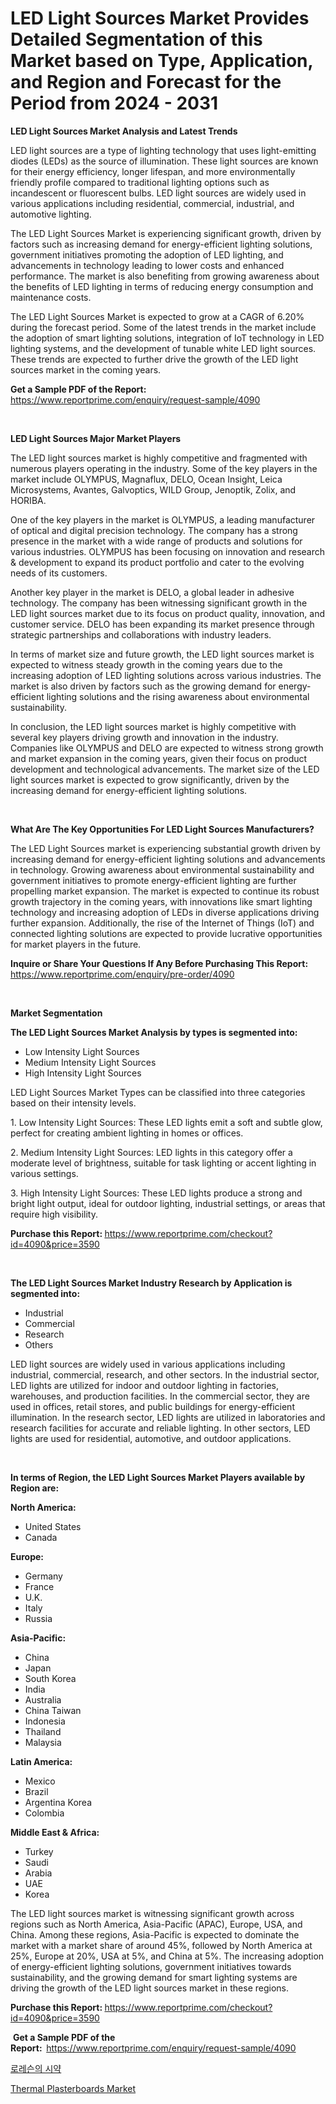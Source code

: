 <p><h1>LED Light Sources Market Provides Detailed Segmentation of this Market based on Type, Application, and Region and Forecast for the Period from 2024 - 2031</h1></p><p><strong>LED Light Sources Market Analysis and Latest Trends</strong></p>
<p><p>LED light sources are a type of lighting technology that uses light-emitting diodes (LEDs) as the source of illumination. These light sources are known for their energy efficiency, longer lifespan, and more environmentally friendly profile compared to traditional lighting options such as incandescent or fluorescent bulbs. LED light sources are widely used in various applications including residential, commercial, industrial, and automotive lighting.</p><p>The LED Light Sources Market is experiencing significant growth, driven by factors such as increasing demand for energy-efficient lighting solutions, government initiatives promoting the adoption of LED lighting, and advancements in technology leading to lower costs and enhanced performance. The market is also benefiting from growing awareness about the benefits of LED lighting in terms of reducing energy consumption and maintenance costs.</p><p>The LED Light Sources Market is expected to grow at a CAGR of 6.20% during the forecast period. Some of the latest trends in the market include the adoption of smart lighting solutions, integration of IoT technology in LED lighting systems, and the development of tunable white LED light sources. These trends are expected to further drive the growth of the LED light sources market in the coming years.</p></p>
<p><strong>Get a Sample PDF of the Report:&nbsp;</strong> <a href="https://www.reportprime.com/enquiry/request-sample/4090">https://www.reportprime.com/enquiry/request-sample/4090</a></p>
<p>&nbsp;</p>
<p><strong>LED Light Sources Major Market Players</strong></p>
<p><p>The LED light sources market is highly competitive and fragmented with numerous players operating in the industry. Some of the key players in the market include OLYMPUS, Magnaflux, DELO, Ocean Insight, Leica Microsystems, Avantes, Galvoptics, WILD Group, Jenoptik, Zolix, and HORIBA.</p><p>One of the key players in the market is OLYMPUS, a leading manufacturer of optical and digital precision technology. The company has a strong presence in the market with a wide range of products and solutions for various industries. OLYMPUS has been focusing on innovation and research & development to expand its product portfolio and cater to the evolving needs of its customers.</p><p>Another key player in the market is DELO, a global leader in adhesive technology. The company has been witnessing significant growth in the LED light sources market due to its focus on product quality, innovation, and customer service. DELO has been expanding its market presence through strategic partnerships and collaborations with industry leaders.</p><p>In terms of market size and future growth, the LED light sources market is expected to witness steady growth in the coming years due to the increasing adoption of LED lighting solutions across various industries. The market is also driven by factors such as the growing demand for energy-efficient lighting solutions and the rising awareness about environmental sustainability.</p><p>In conclusion, the LED light sources market is highly competitive with several key players driving growth and innovation in the industry. Companies like OLYMPUS and DELO are expected to witness strong growth and market expansion in the coming years, given their focus on product development and technological advancements. The market size of the LED light sources market is expected to grow significantly, driven by the increasing demand for energy-efficient lighting solutions.</p></p>
<p>&nbsp;</p>
<p><strong>What Are The Key Opportunities For LED Light Sources Manufacturers?</strong></p>
<p><p>The LED Light Sources market is experiencing substantial growth driven by increasing demand for energy-efficient lighting solutions and advancements in technology. Growing awareness about environmental sustainability and government initiatives to promote energy-efficient lighting are further propelling market expansion. The market is expected to continue its robust growth trajectory in the coming years, with innovations like smart lighting technology and increasing adoption of LEDs in diverse applications driving further expansion. Additionally, the rise of the Internet of Things (IoT) and connected lighting solutions are expected to provide lucrative opportunities for market players in the future.</p></p>
<p><strong>Inquire or Share Your Questions If Any Before Purchasing This Report:</strong> <a href="https://www.reportprime.com/enquiry/pre-order/4090">https://www.reportprime.com/enquiry/pre-order/4090</a></p>
<p>&nbsp;</p>
<p><strong>Market Segmentation</strong></p>
<p><strong>The LED Light Sources Market Analysis by types is segmented into:</strong></p>
<p><ul><li>Low Intensity Light Sources</li><li>Medium Intensity Light Sources</li><li>High Intensity Light Sources</li></ul></p>
<p><p>LED Light Sources Market Types can be classified into three categories based on their intensity levels. </p><p>1. Low Intensity Light Sources: These LED lights emit a soft and subtle glow, perfect for creating ambient lighting in homes or offices.</p><p>2. Medium Intensity Light Sources: LED lights in this category offer a moderate level of brightness, suitable for task lighting or accent lighting in various settings.</p><p>3. High Intensity Light Sources: These LED lights produce a strong and bright light output, ideal for outdoor lighting, industrial settings, or areas that require high visibility.</p></p>
<p><strong>Purchase this Report:&nbsp;</strong><a href="https://www.reportprime.com/checkout?id=4090&price=3590">https://www.reportprime.com/checkout?id=4090&price=3590</a></p>
<p>&nbsp;</p>
<p><strong>The LED Light Sources Market Industry Research by Application is segmented into:</strong></p>
<p><ul><li>Industrial</li><li>Commercial</li><li>Research</li><li>Others</li></ul></p>
<p><p>LED light sources are widely used in various applications including industrial, commercial, research, and other sectors. In the industrial sector, LED lights are utilized for indoor and outdoor lighting in factories, warehouses, and production facilities. In the commercial sector, they are used in offices, retail stores, and public buildings for energy-efficient illumination. In the research sector, LED lights are utilized in laboratories and research facilities for accurate and reliable lighting. In other sectors, LED lights are used for residential, automotive, and outdoor applications.</p></p>
<p>&nbsp;</p>
<p><strong>In terms of Region, the LED Light Sources Market Players available by Region are:</strong></p>
<p>
    <p> <strong> North America: </strong>
        <ul>
            <li>United States</li>
            <li>Canada</li>
        </ul>
        </p> 
    <p> <strong> Europe: </strong>
        <ul>
            <li>Germany</li>
            <li>France</li>
            <li>U.K.</li>
            <li>Italy</li>
            <li>Russia</li>
        </ul>
        </p> 
    <p> <strong> Asia-Pacific: </strong>
        <ul>
            <li>China</li>
            <li>Japan</li>
            <li>South Korea</li>
            <li>India</li>
            <li>Australia</li>
            <li>China Taiwan</li>
            <li>Indonesia</li>
            <li>Thailand</li>
            <li>Malaysia</li>
        </ul>
        </p> 
    <p> <strong> Latin America: </strong>
        <ul>
            <li>Mexico</li>
            <li>Brazil</li>
            <li>Argentina Korea</li>
            <li>Colombia</li>
        </ul>
        </p> 
    <p> <strong> Middle East & Africa: </strong>
        <ul>
            <li>Turkey</li>
            <li>Saudi</li>
            <li>Arabia</li>
            <li>UAE</li>
            <li>Korea</li>
        </ul>
    </p>
    </p>
<p><p>The LED light sources market is witnessing significant growth across regions such as North America, Asia-Pacific (APAC), Europe, USA, and China. Among these regions, Asia-Pacific is expected to dominate the market with a market share of around 45%, followed by North America at 25%, Europe at 20%, USA at 5%, and China at 5%. The increasing adoption of energy-efficient lighting solutions, government initiatives towards sustainability, and the growing demand for smart lighting systems are driving the growth of the LED light sources market in these regions.</p></p>
<p><strong>Purchase this Report: </strong><a href="https://www.reportprime.com/checkout?id=4090&price=3590">https://www.reportprime.com/checkout?id=4090&price=3590</a></p>
<p>&nbsp;<strong>Get a Sample PDF of the Report:&nbsp;&nbsp;</strong><a href="https://www.reportprime.com/enquiry/request-sample/4090">https://www.reportprime.com/enquiry/request-sample/4090</a></p>
<p><strong></strong></p>
<p><p><a href="https://medium.com/@bennyuigleyjks/%EB%A1%9C%EC%99%80%EC%86%90-%EC%9A%94%EC%A0%9C-%EC%8B%9C%EC%9E%A5-%EA%B7%9C%EB%AA%A8-%EB%B0%8F-%EC%8B%9C%EC%9E%A5-%EB%8F%99%ED%96%A5-%EC%99%84%EB%B2%BD%ED%95%9C-%EC%82%B0%EC%97%85-%EA%B0%9C%EC%9A%94-2024%EB%85%84%EB%B6%80%ED%84%B0-2031%EB%85%84%EA%B9%8C%EC%A7%80-e57ae34921d4">로레슨의 시약</a></p><p><a href="https://chivalrous-flock-a86.notion.site/Thermal-Plasterboards-Market-Growth-Market-Trends-COVID-19-Impact-and-Forecasts-for-period-from-2-e0a442b02cbc489486ed1bbc02a56b31">Thermal Plasterboards Market</a></p></p>